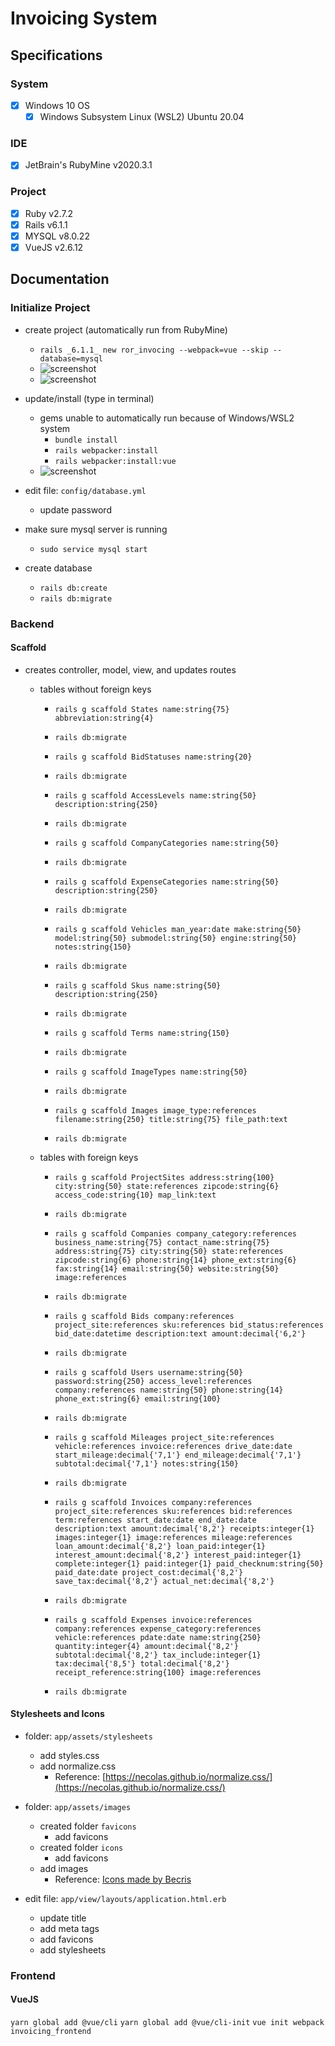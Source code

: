 # Invoicing System

## Specifications

### System

- [x] Windows 10 OS
    - [x] Windows Subsystem Linux (WSL2) Ubuntu 20.04
    
### IDE

- [x] JetBrain's RubyMine v2020.3.1

### Project

- [x] Ruby v2.7.2
- [x] Rails v6.1.1
- [x] MYSQL v8.0.22
- [x] VueJS v2.6.12

## Documentation

### Initialize Project

- create project (automatically run from RubyMine)
    - `rails _6.1.1_ new ror_invocing --webpack=vue --skip --database=mysql`
    - ![screenshot](https://github.com/jcampbell18/ror_invoicing/blob/master/Screenshot%202021-01-11%20074541.png)
    - ![screenshot](https://github.com/jcampbell18/ror_invoicing/blob/master/Screenshot%202021-01-11%20074601.png)
    
- update/install (type in terminal) 
    - gems unable to automatically run because of Windows/WSL2 system
        - `bundle install`
        - `rails webpacker:install`
        - `rails webpacker:install:vue`
    - ![screenshot](https://github.com/jcampbell18/ror_invoicing/blob/master/Screenshot%202021-01-11%20084941.png)
  
- edit file: `config/database.yml`
    - update password
  
- make sure mysql server is running
    - `sudo service mysql start`
  
- create database
    - `rails db:create`
    - `rails db:migrate`

### Backend

#### Scaffold

- creates controller, model, view, and updates routes
    - tables without foreign keys
      - `rails g scaffold States name:string{75} abbreviation:string{4}`
      - `rails db:migrate`
        
      - `rails g scaffold BidStatuses name:string{20}`
      - `rails db:migrate`
        
      - `rails g scaffold AccessLevels name:string{50} description:string{250}`
      - `rails db:migrate`
        
      - `rails g scaffold CompanyCategories name:string{50}`
      - `rails db:migrate`
        
      - `rails g scaffold ExpenseCategories name:string{50} description:string{250}`
      - `rails db:migrate`
        
      - `rails g scaffold Vehicles man_year:date make:string{50} model:string{50} submodel:string{50} engine:string{50} notes:string{150}`
      - `rails db:migrate`
        
      - `rails g scaffold Skus name:string{50} description:string{250}`
      - `rails db:migrate`
        
      - `rails g scaffold Terms name:string{150}`
      - `rails db:migrate`
        
      - `rails g scaffold ImageTypes name:string{50}`
      - `rails db:migrate`
        
      - `rails g scaffold Images image_type:references filename:string{250} title:string{75} file_path:text`
      - `rails db:migrate`
      
    - tables with foreign keys
        - `rails g scaffold ProjectSites address:string{100} city:string{50} state:references zipcode:string{6} access_code:string{10} map_link:text`
        - `rails db:migrate`
          
        - `rails g scaffold Companies company_category:references business_name:string{75} contact_name:string{75} address:string{75} city:string{50} state:references zipcode:string{6} phone:string{14} phone_ext:string{6} fax:string{14} email:string{50} website:string{50} image:references`
        - `rails db:migrate`
          
        - `rails g scaffold Bids company:references project_site:references sku:references bid_status:references bid_date:datetime description:text amount:decimal{'6,2'}`
        - `rails db:migrate`
          
        - `rails g scaffold Users username:string{50} password:string{250} access_level:references company:references name:string{50} phone:string{14} phone_ext:string{6} email:string{100}`
        - `rails db:migrate`
          
        - `rails g scaffold Mileages project_site:references vehicle:references invoice:references drive_date:date start_mileage:decimal{'7,1'} end_mileage:decimal{'7,1'} subtotal:decimal{'7,1'} notes:string{150}`
        - `rails db:migrate`
          
        - `rails g scaffold Invoices company:references project_site:references sku:references bid:references term:references start_date:date end_date:date description:text amount:decimal{'8,2'} receipts:integer{1} images:integer{1} image:references mileage:references loan_amount:decimal{'8,2'} loan_paid:integer{1} interest_amount:decimal{'8,2'} interest_paid:integer{1} complete:integer{1} paid:integer{1} paid_checknum:string{50} paid_date:date project_cost:decimal{'8,2'} save_tax:decimal{'8,2'} actual_net:decimal{'8,2'}`
        - `rails db:migrate`
          
        - `rails g scaffold Expenses invoice:references company:references expense_category:references vehicle:references pdate:date name:string{250} quantity:integer{4} amount:decimal{'8,2'} subtotal:decimal{'8,2'} tax_include:integer{1} tax:decimal{'8,5'} total:decimal{'8,2'} receipt_reference:string{100} image:references`
        - `rails db:migrate`

#### Stylesheets and Icons

- folder: `app/assets/stylesheets`
    - add styles.css
    - add normalize.css
        - Reference: [https://necolas.github.io/normalize.css/](https://necolas.github.io/normalize.css/)
    
- folder: `app/assets/images`
    - created folder `favicons`
        - add favicons
    - created folder `icons`
        - add favicons
    - add images
        - Reference: [Icons made by Becris](https://www.flaticon.com/authors/becris)
    
- edit file: `app/view/layouts/application.html.erb`
    - update title
    - add meta tags
    - add favicons
    - add stylesheets

### Frontend

#### VueJS

`yarn global add @vue/cli`
`yarn global add @vue/cli-init`
`vue init webpack invoicing_frontend`
